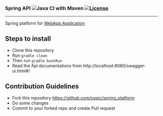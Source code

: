 ### Spring API ![Java CI with Maven](https://github.com/elirehema/spring_rest/workflows/Java%20CI%20with%20Maven/badge.svg) [![License](https://img.shields.io/badge/License-Apache%202.0-blue.svg)](https://opensource.org/licenses/Apache-2.0)
---
Spring platform for [WebApp Application](https://hmis.netlify.app/)

Steps to install
---
- Clone this repository
- Run `gradle clean` 
- Then run `gradle bootRun`
- Read the Api documentations from http://localhost:8080/swagger-ui.html#/

## Contribution Guidelines
 - Fork this repository https://github.com/ospic/spring_platform
 - Do some changes
 - Commit to your forked repo and create Pull request 
